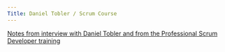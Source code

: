 ```yaml
---
Title: Daniel Tobler / Scrum Course
---
```


[Notes from interview with Daniel Tobler and from the Professional Scrum Developer training](http://scg.unibe.ch/wiki/projects/bachelorsprojects/Agility/DanielToblerScrumCourse/InterviewAndCourse?_k=B3wLJ4G3)
